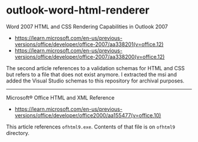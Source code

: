 # outlook-word-html-renderer
Word 2007 HTML and CSS Rendering Capabilities in Outlook 2007

- https://learn.microsoft.com/en-us/previous-versions/office/developer/office-2007/aa338201(v=office.12)
- https://learn.microsoft.com/en-us/previous-versions/office/developer/office-2007/aa338200(v=office.12)

The second article references to a validation schemas for HTML and CSS but refers to a file that does not exist anymore.
I extracted the msi and added the Visual Studio schemas to this repository for archival purposes.

---

Microsoft® Office HTML and XML Reference
- https://learn.microsoft.com/en-us/previous-versions/office/developer/office2000/aa155477(v=office.10)

This article references `ofhtml9.exe`. Contents of that file is on `ofhtml9` directory.